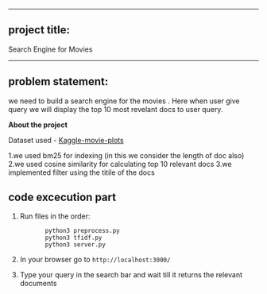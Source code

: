 ------------------------------
project title:
------------------------------
Search Engine for Movies

------------------------------
problem statement:
----------------------------

we need to build a search engine for the movies . Here when user give query we will  display the top 10 most revelant docs to user query.

**About the project**

Dataset used - [Kaggle-movie-plots](https://www.kaggle.com/jrobischon/wikipedia-movie-plots)

1.we used bm25 for indexing (in this we consider the length of doc also)
2.we used cosine similarity for calculating top 10 relevant docs 
3.we implemented filter using the titile of the docs

**code excecution part**
-------------------------------------------------------------------------------------
1. Run files in the order: 

              python3 preprocess.py
              python3 tfidf.py
              python3 server.py
2. In your browser go to `http://localhost:3000/`
3. Type your query in the search bar and wait till it returns the relevant documents 




